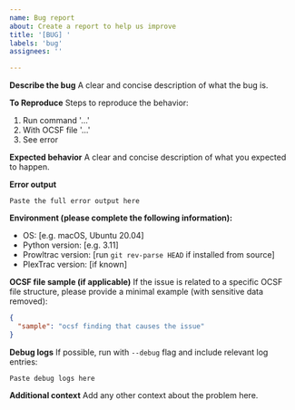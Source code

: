 ```yaml
---
name: Bug report
about: Create a report to help us improve
title: '[BUG] '
labels: 'bug'
assignees: ''

---
```


**Describe the bug**
A clear and concise description of what the bug is.

**To Reproduce**
Steps to reproduce the behavior:
1. Run command '...'
2. With OCSF file '...'
3. See error

**Expected behavior**
A clear and concise description of what you expected to happen.

**Error output**
```
Paste the full error output here
```

**Environment (please complete the following information):**
 - OS: [e.g. macOS, Ubuntu 20.04]
 - Python version: [e.g. 3.11]
 - Prowltrac version: [run `git rev-parse HEAD` if installed from source]
 - PlexTrac version: [if known]

**OCSF file sample (if applicable)**
If the issue is related to a specific OCSF file structure, please provide a minimal example (with sensitive data removed):

```json
{
  "sample": "ocsf finding that causes the issue"
}
```

**Debug logs**
If possible, run with `--debug` flag and include relevant log entries:

```
Paste debug logs here
```

**Additional context**
Add any other context about the problem here.